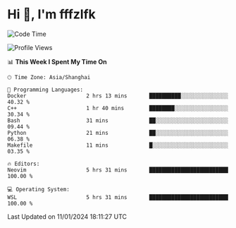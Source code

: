# Hi 👋, I'm fffzlfk

<!--START_SECTION:waka-->
![Code Time](http://img.shields.io/badge/Code%20Time-642%20hrs%2021%20mins-blue)

![Profile Views](http://img.shields.io/badge/Profile%20Views-0-blue)

📊 **This Week I Spent My Time On** 

```text
🕑︎ Time Zone: Asia/Shanghai

💬 Programming Languages: 
Docker                   2 hrs 13 mins       ██████████░░░░░░░░░░░░░░░   40.32 % 
C++                      1 hr 40 mins        ████████░░░░░░░░░░░░░░░░░   30.34 % 
Bash                     31 mins             ██░░░░░░░░░░░░░░░░░░░░░░░   09.44 % 
Python                   21 mins             ██░░░░░░░░░░░░░░░░░░░░░░░   06.38 % 
Makefile                 11 mins             █░░░░░░░░░░░░░░░░░░░░░░░░   03.35 % 

🔥 Editors: 
Neovim                   5 hrs 31 mins       █████████████████████████   100.00 % 

💻 Operating System: 
WSL                      5 hrs 31 mins       █████████████████████████   100.00 % 
```


 Last Updated on 11/01/2024 18:11:27 UTC
<!--END_SECTION:waka-->
